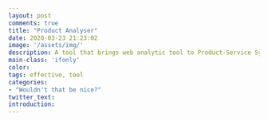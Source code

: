 ```yaml
---
layout: post
comments: true
title: "Product Analyser"
date: 2020-03-23 21:23:02
image: '/assets/img/'
description: A tool that brings web analytic tool to Product-Service Systems
main-class: 'ifonly'
color:
tags: effective, tool
categories:
- "Wouldn't that be nice?"
twitter_text:
introduction: 
---
```


